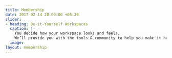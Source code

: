 ```yaml
---
title: Membership
date: 2017-02-14 20:09:00 +05:30
slider:
- heading: Do-it-Yourself Workspaces
  caption: |-
    You decide how your workspace looks and feels.
    We’ll provide you with the tools & community to help you make it happen!
  image: 
layout: membership
---
```


